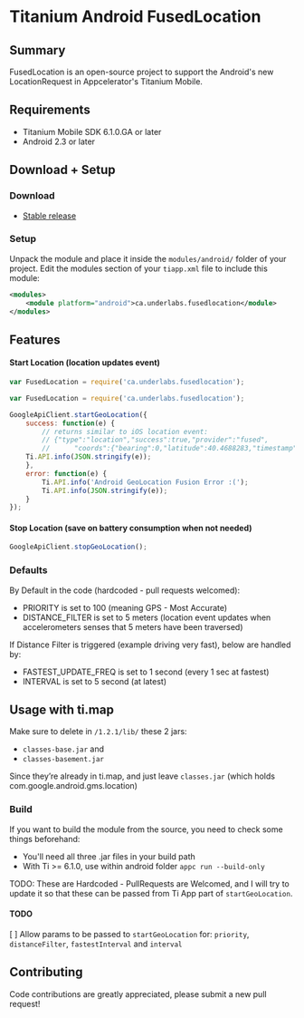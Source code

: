 # Titanium Android FusedLocation 

 Summary
---------------
FusedLocation is an open-source project to support the Android's new LocationRequest in Appcelerator's Titanium Mobile.

Requirements
---------------
  - Titanium Mobile SDK 6.1.0.GA or later
  - Android 2.3 or later

Download + Setup
---------------

### Download
  * [Stable release](https://github.com/yozef/FusedLocation/releases)

### Setup
Unpack the module and place it inside the `modules/android/` folder of your project.
Edit the modules section of your `tiapp.xml` file to include this module:
```xml
<modules>
    <module platform="android">ca.underlabs.fusedlocation</module>
</modules>
```

Features
--------
#### Start Location (location updates event)

```javascript
var FusedLocation = require('ca.underlabs.fusedlocation');

var FusedLocation = require('ca.underlabs.fusedlocation');

GoogleApiClient.startGeoLocation({
    success: function(e) {
        // returns similar to iOS location event: 
        // {"type":"location","success":true,"provider":"fused",
        //      "coords":{"bearing":0,"latitude":40.4688283,"timestamp":1486002223000,"speed":0,"accuracy":1,"longitude":-72.74637}}
    Ti.API.info(JSON.stringify(e)); 
    },
    error: function(e) {
        Ti.API.info('Android GeoLocation Fusion Error :(');
        Ti.API.info(JSON.stringify(e));
    }
});

```

#### Stop Location (save on battery consumption when not needed)
```javascript
GoogleApiClient.stopGeoLocation();
```

### Defaults
By Default in the code (hardcoded - pull requests welcomed):
- PRIORITY is set to 100 (meaning GPS - Most Accurate)
- DISTANCE_FILTER is set to 5 meters (location event updates when accelerometers senses that 5 meters have been traversed)

If Distance Filter is triggered (example driving very fast), below are handled by:
- FASTEST_UPDATE_FREQ is set to 1 second (every 1 sec at fastest)
- INTERVAL is set to 5 second (at latest)


Usage with ti.map
------------------
Make sure to delete in `/1.2.1/lib/` these 2 jars: 
- `classes-base.jar` and 
- `classes-basement.jar`

Since they’re already in ti.map, and just leave `classes.jar` (which holds com.google.android.gms.location)

### Build
If you want to build the module from the source, you need to check some things beforehand:
- You'll need all three .jar files in your build path
- With Ti >= 6.1.0, use within android folder `appc run --build-only`


TODO: These are Hardcoded - PullRequests are Welcomed, and I will try to update it so that these can be passed from Ti App part of `startGeoLocation`.

#### TODO
[ ] Allow params to be passed to `startGeoLocation` for: `priority`, `distanceFilter`, `fastestInterval` and `interval`

Contributing
---------------
Code contributions are greatly appreciated, please submit a new pull request!

